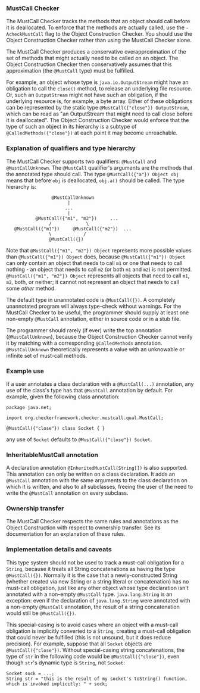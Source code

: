 ### MustCall Checker

The MustCall Checker tracks the methods that an object should call before it is deallocated.
To enforce that the methods are actually called, use
the `-AcheckMustCall` flag to the Object Construction Checker. You should use the Object
Construction Checker rather than using the MustCall Checker alone.

The MustCall Checker produces a conservative overapproximation of the set of methods that might
actually need to be called on an object. The Object Construction Checker then conservatively assumes
that this approximation (the `@MustCall` type) must be fulfilled.

For example, an object whose type is `java.io.OutputStream` might
have an obligation to call the `close()` method, to release an underlying file resource. Or,
such an `OutputStream` might not have such an obligation, if the underlying resource is, for
example, a byte array. Either of these obligations can be represented by the static type
`@MustCall({"close"}) OutputStream`, which can be read as "an OutputStream that might need
to call close before it is deallocated". The Object Construction Checker would enforce that the
type of such an object in its hierarchy is a subtype of `@CalledMethods({"close"})` at each
point it may become unreachable.

### Explanation of qualifiers and type hierarchy

The MustCall Checker supports two qualifiers: `@MustCall` and `@MustCallUnknown`. The `@MustCall`
qualifier's arguments are the methods that the annotated type
should call. The type `@MustCall({"a"}) Object obj` means
that before `obj` is deallocated, `obj.a()` should be called.
The type hierarchy is:

                     @MustCallUnknown
                           |
                          ...
                           |
               @MustCall({"m1", "m2"})     ...
                    /             \
       @MustCall({"m1"})     @MustCall({"m2"})  ...
                    \            /
                    @MustCall({})

Note that `@MustCall({"m1", "m2"}) Object` represents more possible values than
`@MustCall({"m1"}) Object` does, because `@MustCall({"m1"}) Object` can only
contain an object that needs to call `m1` or one that needs to call nothing - an
object that needs to call `m2` (or both `m1` and `m2`) is not permitted.
`@MustCall({"m1", "m2"}) Object` represents all objects that need to
call `m1`, `m2`, both, or neither; it cannot not represent an object that needs
to call some *other* method.

The default type in unannotated code is `@MustCall({})`.
A completely unannotated program will always type-check without warnings.
For the MustCall Checker to be useful, the programmer should supply at least one non-empty
`@MustCall` annotation, either in source code or in a stub file.

The programmer should rarely (if ever) write the top annotation (`@MustCallUnknown`), because
the Object Construction Checker cannot verify it by matching with a corresponding `@CalledMethods`
annotation. `@MustCallUnknown` theoretically represents a value with an unknowable or infinite set
of must-call methods.

### Example use

If a user annotates a class declaration with a `@MustCall(...)` annotation, any use of the class's
type has that `@MustCall` annotation by default. For example, given the following class annotation:

    package java.net;
    
    import org.checkerframework.checker.mustcall.qual.MustCall;
    
    @MustCall({"close"}) class Socket { }
    
any use of `Socket` defaults to `@MustCall({"close"}) Socket`.

### InheritableMustCall annotation

A declaration annotation `@InheritedMustCall(String[])` is also supported. This annotation can only
be written on a class declaration. It adds an `@MustCall` annotation with the same arguments to
the class declaration on which it is written, and also to all subclasses, freeing the user of the need
to write the `@MustCall` annotation on every subclass.

### Ownership transfer

The MustCall Checker respects the same rules and annotations as the Object Construction with respect to ownership 
transfer. See its documentation for an explanation of these rules.

### Implementation details and caveats

This type system should not be used to track a must-call obligation for a `String`, because it treats all
String concatenations as having the type `@MustCall({})`. 
Normally it is the case that a newly-constructed String (whether created via new String or a string literal 
or concatenation) has no must-call obligation, just like any other object whose type declaration isn't annotated with a 
non-empty `@MustCall` type. `java.lang.String` is an exception: even if the declaration of `java.lang.String` were 
annotated with a non-empty `@MustCall` annotation, the result of a string concatenation would still be `@MustCall({})`. 

This special-casing is to avoid cases where
an object with a must-call obligation is implicitly converted to a `String`, creating a must-call obligation
that could never be fulfilled (this is not unsound, but it does reduce precision). For example, suppose that
all `Socket` objects are `@MustCall({"close"})`. Without special-casing string concatenations, the type of
`str` in the following code would be `@MustCall({"close"})`, even though `str`'s dynamic type is `String`, not
`Socket`:

    Socket sock = ...;
    String str = "this is the result of my socket's toString() function, which is invoked implicitly: " + sock;
